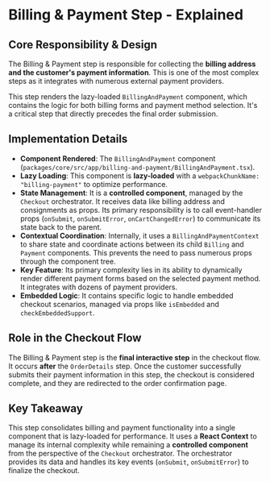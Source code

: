 # Billing & Payment Step - Explained

## Core Responsibility & Design

The Billing & Payment step is responsible for collecting the **billing address and the customer's payment information**. This is one of the most complex steps as it integrates with numerous external payment providers.

This step renders the lazy-loaded `BillingAndPayment` component, which contains the logic for both billing forms and payment method selection. It's a critical step that directly precedes the final order submission.

## Implementation Details

-   **Component Rendered**: The `BillingAndPayment` component (`packages/core/src/app/billing-and-payment/BillingAndPayment.tsx`).
-   **Lazy Loading**: This component is **lazy-loaded** with a `webpackChunkName: "billing-payment"` to optimize performance.
-   **State Management**: It is a **controlled component**, managed by the `Checkout` orchestrator. It receives data like billing address and consignments as props. Its primary responsibility is to call event-handler props (`onSubmit`, `onSubmitError`, `onCartChangedError`) to communicate its state back to the parent.
-   **Contextual Coordination**: Internally, it uses a `BillingAndPaymentContext` to share state and coordinate actions between its child `Billing` and `Payment` components. This prevents the need to pass numerous props through the component tree.
-   **Key Feature**: Its primary complexity lies in its ability to dynamically render different payment forms based on the selected payment method. It integrates with dozens of payment providers.
-   **Embedded Logic**: It contains specific logic to handle embedded checkout scenarios, managed via props like `isEmbedded` and `checkEmbeddedSupport`.

## Role in the Checkout Flow

The Billing & Payment step is the **final interactive step** in the checkout flow. It occurs **after** the `OrderDetails` step. Once the customer successfully submits their payment information in this step, the checkout is considered complete, and they are redirected to the order confirmation page.

## Key Takeaway

This step consolidates billing and payment functionality into a single component that is lazy-loaded for performance. It uses a **React Context** to manage its internal complexity while remaining a **controlled component** from the perspective of the `Checkout` orchestrator. The orchestrator provides its data and handles its key events (`onSubmit`, `onSubmitError`) to finalize the checkout.
